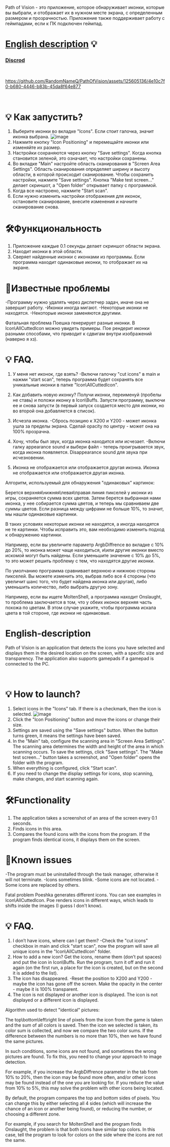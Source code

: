 Path of Vision - это приложение, которое обнаруживает иконки, которые вы выбрали, и отображает их в нужном месте экрана, с определенным размером и прозрачностью. Приложение также поддерживает работу с геймпадами, если к ПК подключен геймпад.

# [English description](#english-description) 💡


### [Discrod](https://discord.gg/2CMYfUBMsq)

<br>

https://github.com/RandomNameQ/PathOfVision/assets/125605136/4e10c7f0-b680-4446-b83b-45da8f64e877


<br>


# 💡 Как запустить?
1. Выберите иконки во вкладке "Icons". Если стоит галочка, значит иконка выбрана.
![image](https://github.com/RandomNameQ/PathOfVision/assets/125605136/83864abb-4000-469d-b6af-2ad53740e5ad)
2. Нажмите кнопку "Icon Positioning" и перемещайте иконки или изменяйте их размер.
3. Настройки сохраняются через кнопку "Save settings". Когда кнопка становится зеленой, это означает, что настройки сохранены.
4. Во вкладке "Main" настройте область сканирования в "Screen Area Settings".
Область сканирования определяет ширину и высоту области, в которой происходит сканирование.
Чтобы сохранить настройки, нажмите "Save settings". Кнопка "Make test screen..." делает скриншот, а "Open folder" открывает папку с программой.
7. Когда все настроено, нажмите "Start scan".
8. Если нужно изменить настройки отображения для иконок, остановите сканирование, внесите изменения и начните сканирование снова.

# 🛠️Функциональность
1. Приложение каждые 0.1 секунды делает скриншот области экрана.
2. Находит иконки в этой области.
3. Сверяет найденные иконки с иконками из программы. Если программа находит одинаковые иконки, то отображает их на экране.

# 🐞Известные проблемы
-Программу нужно удалять через диспетчер задач, иначе она не завершит работу.
-Иконки иногда мигают.
-Некоторые иконки не находятся.
-Некоторые иконки заменяются другими.

Фатальная проблема
Поешка генерирует разные иконки. В Icon\AllCuttedIcon можно увидеть примеры. Пое рендерит иконки разными способами, что приводит к сдвигам внутри изображений (наверно я хз).

# 💡 FAQ.
1. У меня нет иконок, где взять?
-Включи галочку "cut icons" в main и нажми "start scan", теперь программа будет сохранять все уникальные иконки в папке "Icon\AllCuttedIcon".
2. Как добавить новую иконку?
Получи иконки, переименуй (пробелы не ставь) и положи иконку в Icon\Buffs. Запусти программу, выключи ее и снова запусти (в первый запуск создается место для иконки, но во второй она добавляется в список).
3. Исчезла иконка.
-Сбрось позицию к X200 и Y200 - может иконка ушла за пределы экрана. Сделай opacity по центру - может она на 100% прозрачна.
4. Хочу, чтобы был звук, когда иконка находится или исчезает.
-Включи галку appearance sound и выбери файл - теперь проигрывается звук, когда иконка появляется. Disappearance sound для звука при исчезновении.

5. Иконка не отображается или отображается другая иконка.
Иконка не отображается или отображается другая иконка.

Алгоритм, используемый для обнаружения "одинаковых" картинок:

Берется верхняя\нижняя\левая\правая линия пикселей у иконки из игры, сохраняется сумма всех цветов.
Затем берется выбранная нами иконка, у нее собирается сумма цветов, и теперь мы сравниваем две суммы цветов. Если разница между цифрами не больше 10%, то значит, мы нашли одинаковые картинки.

В таких условиях некоторые иконки не находятся, а иногда находятся не те картинки. Чтобы исправить это, вам необходимо изменить подход к обнаружению картинки.

Например, если вы увеличите параметр ArgbDiffrence во вкладке с 10% до 20%, то иконка может чаще находиться, и\или другие иконки вместо искомой могут быть найдены. Если уменьшите значение с 10% до 5%, то это может решить проблему с тем, что находятся другие иконки.

По умолчанию программа сравнивает верхнюю и нижнюю стороны пикселей. Вы можете изменить это, выбрав либо все 4 стороны (что увеличит шанс того, что будет найдена иконка или другая), либо уменьшить количество, либо выбрать другую зону.

Например, если вы ищете MoltenShell, а программа находит Onslaught, то проблема заключается в том, что у обеих иконок верхняя часть похожа по цветам. В этом случае укажите, чтобы программа искала цвета в той стороне, где иконки не одинаковые.

# English-description

Path of Vision is an application that detects the icons you have selected and displays them in the desired location on the screen, with a specific size and transparency. The application also supports gamepads if a gamepad is connected to the PC.

<br>


# 💡 How to launch?
1. Select icons in the "Icons" tab. If there is a checkmark, then the icon is selected.
![image](https://github.com/RandomNameQ/PathOfVision/assets/125605136/83864abb-4000-469d-b6af-2ad53740e5ad)
2. Click the "Icon Positioning" button and move the icons or change their size.
3. Settings are saved using the "Save settings" button. When the button turns green, it means the settings have been saved.
4. In the "Main" tab, configure the scanning area in "Screen Area Settings".
The scanning area determines the width and height of the area in which scanning occurs.
To save the settings, click "Save settings". The "Make test screen..." button takes a screenshot, and "Open folder" opens the folder with the program.
7. When everything is configured, click "Start scan".
8. If you need to change the display settings for icons, stop scanning, make changes, and start scanning again.

# 🛠️Functionality
1. The application takes a screenshot of an area of the screen every 0.1 seconds.
2. Finds icons in this area.
3. Compares the found icons with the icons from the program. If the program finds identical icons, it displays them on the screen.

# 🐞Known issues
-The program must be uninstalled through the task manager, otherwise it will not terminate.
-Icons sometimes blink.
-Some icons are not located.
-Some icons are replaced by others.

Fatal problem
Poeshka generates different icons. You can see examples in Icon\AllCuttedIcon. Poe renders icons in different ways, which leads to shifts inside the images (I guess I don't know).

# 💡 FAQ.
1. I don’t have icons, where can I get them?
-Check the "cut icons" checkbox in main and click "start scan", now the program will save all unique icons in the "Icon\AllCuttedIcon" folder.
2. How to add a new icon?
Get the icons, rename them (don’t put spaces) and put the icon in Icon\Buffs. Run the program, turn it off and run it again (on the first run, a place for the icon is created, but on the second it is added to the list).
3. The icon has disappeared.
-Reset the position to X200 and Y200 - maybe the icon has gone off the screen. Make the opacity in the center - maybe it is 100% transparent.
5. The icon is not displayed or another icon is displayed.
The icon is not displayed or a different icon is displayed.

Algorithm used to detect "identical" pictures:

The top\bottom\left\right line of pixels from the icon from the game is taken and the sum of all colors is saved.
Then the icon we selected is taken, its color sum is collected, and now we compare the two color sums. If the difference between the numbers is no more than 10%, then we have found the same pictures.

In such conditions, some icons are not found, and sometimes the wrong pictures are found. To fix this, you need to change your approach to image detection.

For example, if you increase the ArgbDiffrence parameter in the tab from 10% to 20%, then the icon may be found more often, and/or other icons may be found instead of the one you are looking for. If you reduce the value from 10% to 5%, this may solve the problem with other icons being located.

By default, the program compares the top and bottom sides of pixels. You can change this by either selecting all 4 sides (which will increase the chance of an icon or another being found), or reducing the number, or choosing a different zone.

For example, if you search for MoltenShell and the program finds Onslaught, the problem is that both icons have similar top colors. In this case, tell the program to look for colors on the side where the icons are not the same.
